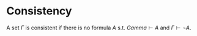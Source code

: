 # Consistency

A set $\Gamma$ is consistent if there is no formula $A$ s.t. $Gamma \vdash A$ and $\Gamma \vdash \neg A$.
